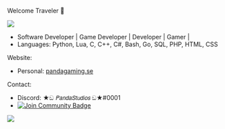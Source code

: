 Welcome Traveler 👋

![](https://komarev.com/ghpvc/?username=pandastudiosswe&color=blueviolet)

- Software Developer | Game Developer | Developer | Gamer |
- Languages: Python, Lua, C, C++, C#, Bash, Go, SQL, PHP, HTML, CSS
 

Website:
  - Personal: [pandagaming.se](https://www.pandagaming.se/)

Contact:
  - Discord: ★ඞ 𝘗𝘢𝘯𝘥𝘢𝘚𝘵𝘶𝘥𝘪𝘰𝘴 ඞ★#0001
  - <a href="https://discord.gg/C238g7NmDz"><img src="https://img.shields.io/discord/922212606943580220.svg?style=flat&label=Join%20Community&color=7289DA" alt="Join Community Badge"/></a>

![](https://github-readme-stats.vercel.app/api/top-langs/?username=pandastudiosswe&layout=compact&hide_border=true&langs_count=10&theme=dark)
